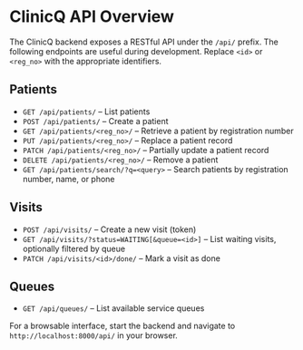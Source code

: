 # ClinicQ API Overview

The ClinicQ backend exposes a RESTful API under the `/api/` prefix.
The following endpoints are useful during development. Replace `<id>` or `<reg_no>`
with the appropriate identifiers.

## Patients
- `GET /api/patients/` – List patients
- `POST /api/patients/` – Create a patient
- `GET /api/patients/<reg_no>/` – Retrieve a patient by registration number
- `PUT /api/patients/<reg_no>/` – Replace a patient record
- `PATCH /api/patients/<reg_no>/` – Partially update a patient record
- `DELETE /api/patients/<reg_no>/` – Remove a patient
- `GET /api/patients/search/?q=<query>` – Search patients by registration number, name, or phone

## Visits
- `POST /api/visits/` – Create a new visit (token)
- `GET /api/visits/?status=WAITING[&queue=<id>]` – List waiting visits, optionally filtered by queue
- `PATCH /api/visits/<id>/done/` – Mark a visit as done

## Queues
- `GET /api/queues/` – List available service queues

For a browsable interface, start the backend and navigate to
`http://localhost:8000/api/` in your browser.
